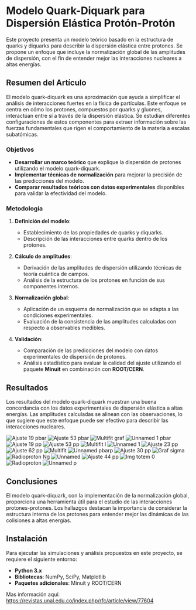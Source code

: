# Modelo Quark-Diquark para Dispersión Elástica Protón-Protón

Este proyecto presenta un modelo teórico basado en la estructura de quarks y diquarks para describir la dispersión elástica entre protones. 
Se propone un enfoque que incluye la normalización global de las amplitudes de dispersión, con el fin de entender mejor las interacciones nucleares a altas energías.

## Resumen del Artículo

El modelo quark-diquark es una aproximación que ayuda a simplificar el análisis de interacciones fuertes en la física de partículas. 
Este enfoque se centra en cómo los protones, compuestos por quarks y gluones, interactúan entre sí a través de la dispersión elástica. 
Se estudian diferentes configuraciones de estos componentes para extraer información sobre las fuerzas fundamentales que rigen el comportamiento de la materia a escalas subatómicas.

### Objetivos

- **Desarrollar un marco teórico** que explique la dispersión de protones utilizando el modelo quark-diquark.
- **Implementar técnicas de normalización** para mejorar la precisión de las predicciones del modelo.
- **Comparar resultados teóricos con datos experimentales** disponibles para validar la efectividad del modelo.

### Metodología

1. **Definición del modelo**:
   - Establecimiento de las propiedades de quarks y diquarks.
   - Descripción de las interacciones entre quarks dentro de los protones.

2. **Cálculo de amplitudes**:
   - Derivación de las amplitudes de dispersión utilizando técnicas de teoría cuántica de campos.
   - Análisis de la estructura de los protones en función de sus componentes internos.

3. **Normalización global**:
   - Aplicación de un esquema de normalización que se adapta a las condiciones experimentales.
   - Evaluación de la consistencia de las amplitudes calculadas con respecto a observables medibles.

4. **Validación**:
   - Comparación de las predicciones del modelo con datos experimentales de dispersión de protones.
   - Análisis estadístico para evaluar la calidad del ajuste utilizando el paquete **Minuit** en combinación con **ROOT/CERN**.

## Resultados

Los resultados del modelo quark-diquark muestran una buena concordancia con los datos experimentales de dispersión elástica a altas energías. Las amplitudes calculadas se alinean con las observaciones, lo que sugiere que este enfoque puede ser efectivo para describir las interacciones nucleares.


![Ajuste 19 pbar](multifit/ajuste19pbar_p.png)
![Ajuste 53 pbar](multifit/ajuste53pbar_p.png)
![Multifit graf](multifit/multifitgraf.png)
![Unnamed 1 pbar](multifit/unnamed1pbar.png)
![Ajuste 19 pp](multifit/ajuste19pp.png)
![Ajuste 53 pp](multifit/ajuste53pp.png)
![Multifit l](multifit/multifitl.png)
![Unnamed 1](multifit/unnamed1.png)
![Ajuste 23 pp](multifit/ajuste23pp.png)
![Ajuste 62 pp](multifit/ajuste62pp.png)
![Multifit](multifit/multifit.png)
![Unnamed pbarp](multifit/unnamedpbarp.png)
![Ajuste 30 pp](multifit/ajuste30pp.png)
![Graf sigma](multifit/grafsigma.png)
![Radioproton Ng](multifit/radioprotonNg.png)
![Unnamed](multifit/unnamed.png)
![Ajuste 44 pp](multifit/ajuste44pp.png)
![Img totem 0](multifit/imgtotem0.png)
![Radioproton](multifit/radioproton.png)
![Unnamed p](multifit/unnamedp.png)

## Conclusiones

El modelo quark-diquark, con la implementación de la normalización global, proporciona una herramienta útil para el estudio de las interacciones protones-protones. Los hallazgos destacan la importancia de considerar la estructura interna de los protones para entender mejor las dinámicas de las colisiones a altas energías.

## Instalación

Para ejecutar las simulaciones y análisis propuestos en este proyecto, se requiere el siguiente entorno:

- **Python 3.x**
- **Bibliotecas**: NumPy, SciPy, Matplotlib
- **Paquetes adicionales**: Minuit y ROOT/CERN

Mas información aquí:
https://revistas.unal.edu.co/index.php/rfc/article/view/77604

